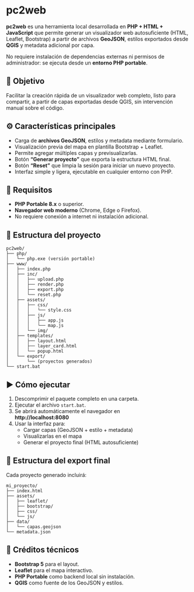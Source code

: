 # pc2web

**pc2web** es una herramienta local desarrollada en **PHP + HTML + JavaScript** que permite generar un visualizador web autosuficiente (HTML, Leaflet, Bootstrap) a partir de archivos **GeoJSON**, estilos exportados desde **QGIS** y metadata adicional por capa.

No requiere instalación de dependencias externas ni permisos de administrador: se ejecuta desde un **entorno PHP portable**.

## 🚀 Objetivo

Facilitar la creación rápida de un visualizador web completo, listo para compartir, a partir de capas exportadas desde QGIS, sin intervención manual sobre el código.

## ⚙️ Características principales

- Carga de **archivos GeoJSON**, estilos y metadata mediante formulario.
- Visualización previa del mapa en plantilla Bootstrap + Leaflet.
- Permite agregar múltiples capas y previsualizarlas.
- Botón **“Generar proyecto”** que exporta la estructura HTML final.
- Botón **“Reset”** que limpia la sesión para iniciar un nuevo proyecto.
- Interfaz simple y ligera, ejecutable en cualquier entorno con PHP.

## 🧩 Requisitos

- **PHP Portable 8.x** o superior.  
- **Navegador web moderno** (Chrome, Edge o Firefox).  
- No requiere conexión a internet ni instalación adicional.

## 📁 Estructura del proyecto

```
pc2web/
├── php/
│   └── php.exe (versión portable)
├── www/
│   ├── index.php
│   ├── inc/
│   │   ├── upload.php
│   │   ├── render.php
│   │   ├── export.php
│   │   └── reset.php
│   ├── assets/
│   │   ├── css/
│   │   │   └── style.css
│   │   ├── js/
│   │   │   ├── app.js
│   │   │   └── map.js
│   │   └── img/
│   ├── templates/
│   │   ├── layout.html
│   │   ├── layer_card.html
│   │   └── popup.html
│   └── export/
│       └── (proyectos generados)
└── start.bat
```

## ▶️ Cómo ejecutar

1. Descomprimir el paquete completo en una carpeta.  
2. Ejecutar el archivo `start.bat`.  
3. Se abrirá automáticamente el navegador en  
   **http://localhost:8080**  
4. Usar la interfaz para:
   - Cargar capas (GeoJSON + estilo + metadata)
   - Visualizarlas en el mapa
   - Generar el proyecto final (HTML autosuficiente)

## 🧱 Estructura del export final

Cada proyecto generado incluirá:

```
mi_proyecto/
├── index.html
├── assets/
│   ├── leaflet/
│   ├── bootstrap/
│   ├── css/
│   └── js/
├── data/
│   └── capas.geojson
└── metadata.json
```

## 🧰 Créditos técnicos

- **Bootstrap 5** para el layout.
- **Leaflet** para el mapa interactivo.
- **PHP Portable** como backend local sin instalación.
- **QGIS** como fuente de los GeoJSON y estilos.
